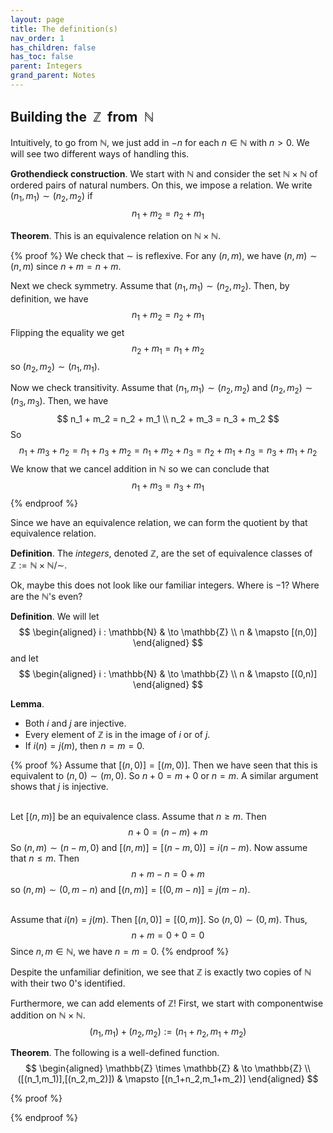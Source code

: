 ```yaml
---
layout: page
title: The definition(s)
nav_order: 1
has_children: false
has_toc: false
parent: Integers 
grand_parent: Notes
---
```


## Building the $~\mathbb{Z}~$ from $~\mathbb{N}$

Intuitively, to go from $\mathbb{N}$, we just add in 
$-n$ for each $n \in \mathbb{N}$ with $n > 0$. We 
will see two different ways of handling this. 

**Grothendieck construction**. We start with $\mathbb{N}$ 
and consider the set $\mathbb{N} \times \mathbb{N}$ of 
ordered pairs of natural numbers. On this, we impose a 
relation. We write $(n_1,m_1) \sim (n_2,m_2)$ if 
$$ 
n_1 + m_2 = n_2 + m_1
$$

**Theorem**. This is an equivalence relation on $\mathbb{N} 
\times \mathbb{N}$. 

{% proof %}
We check that $\sim$ is reflexive. For any $(n,m)$, we 
have $(n,m) \sim (n,m)$ since $n + m = n + m$. 

Next we check symmetry. Assume that $(n_1,m_1) \sim 
(n_2,m_2)$. Then, by definition, we have 
$$
n_1 + m_2 = n_2 + m_1
$$
Flipping the equality we get
$$
n_2 + m_1 = n_1 + m_2
$$
so $(n_2,m_2) \sim (n_1,m_1)$. 

Now we check transitivity. Assume that $(n_1,m_1) \sim 
(n_2,m_2)$ and $(n_2,m_2) \sim (n_3,m_3)$. Then, we have 
$$
n_1 + m_2 = n_2 + m_1 \\
n_2 + m_3 = n_3 + m_2 
$$
So 
$$
n_1 + m_3 + n_2 = n_1 + n_3 + m_2 = n_1 + m_2 + n_3 = n_2 + m_1 + n_3 = 
n_3 + m_1 + n_2 
$$
We know that we cancel addition in $\mathbb{N}$ so we can conclude that 
$$
n_1 + m_3 = n_3 + m_1 
$$
{% endproof %}

Since we have an equivalence relation, we can form the quotient by that 
equivalence relation. 

**Definition**. The _integers_, denoted $\mathbb{Z}$, are the set of 
equivalence classes of $\mathbb{Z} := \mathbb{N} \times \mathbb{N}/\sim$. 

Ok, maybe this does not look like our familiar integers. Where is $-1$? 
Where are the $\mathbb{N}$'s even? 

**Definition**. We will let 
$$
\begin{aligned}
i : \mathbb{N} & \to \mathbb{Z} \\
n & \mapsto [(n,0)]
\end{aligned}
$$
and let 
$$
\begin{aligned}
i : \mathbb{N} & \to \mathbb{Z} \\
n & \mapsto [(0,n)]
\end{aligned}
$$

**Lemma**. 
- Both $i$ and $j$ are injective. 
- Every element of $\mathbb{Z}$ is in the image of $i$ or of $j$. 
- If $i(n) = j(m)$, then $n=m=0$. 

{% proof %}
Assume that $[(n,0)] = [(m,0)]$. Then we have seen that this is equivalent to 
$(n,0) \sim (m,0)$. So $n + 0 = m + 0$ or $n = m$. A similar argument shows 
that $j$ is injective. <br><br>

Let $[(n,m)]$ be an equivalence class. Assume that $n \geq m$. Then 
$$
n + 0 = (n-m) + m 
$$
So $(n,m) \sim (n-m,0)$ and $[(n,m)] = [(n-m,0)] = i(n-m)$. Now assume that $n \leq m$. 
Then 
$$
n + m-n = 0 + m 
$$
so $(n,m) \sim (0,m-n)$ and $[(n,m)] = [(0,m-n)] = j(m-n)$. <br><br>

Assume that $i(n) = j(m)$. Then $[(n,0)] = [(0,m)]$. So $(n,0) \sim (0,m)$. Thus, 
$$
n + m = 0 + 0 = 0 
$$
Since $n,m \in \mathbb{N}$, we have $n = m = 0$. 
{% endproof %}

Despite the unfamiliar definition, we see that $\mathbb{Z}$ is exactly 
two copies of $\mathbb{N}$ with their two $0$'s identified.

Furthermore, we can add elements of $\mathbb{Z}$! First, we start with 
componentwise addition on $\mathbb{N} \times \mathbb{N}$. 
$$
(n_1,m_1) + (n_2,m_2) := (n_1+n_2,m_1+m_2) 
$$

**Theorem**. The following is a well-defined function. 
$$
\begin{aligned}
\mathbb{Z} \times \mathbb{Z} & \to \mathbb{Z} \\
([(n_1,m_1)],[(n_2,m_2)]) & \mapsto [(n_1+n_2,m_1+m_2)]
\end{aligned}
$$

{% proof %}

{% endproof %}
